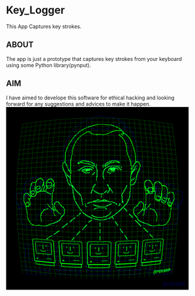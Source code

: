 # Key_Logger
This App Captures key strokes.
## ABOUT
The app is just a prototype that captures key strokes from your keyboard using some Python library(pynput).
## AIM
I have aimed to develope this software for ethical hacking and looking forward for any suggestions and advices to make it happen.<br>
<img src="https://github.com/Anshu05112004/Key_Logger/blob/main/tumblr_ne8fbcYjVR1ru5h8co1_500.gif" style="align-items: center;">
